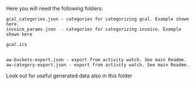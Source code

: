 Here you will need the following folders:

```
gcal_categories.json - categories for categorizing gcal. Example shown here.
invoice_params.json  - categories for categorizing invoice. Example shown here

gcal.ics


aw-buckets-export.json - export from activity watch. See main Readme.
aw-category-export.json - export from activity watch. See main Readme.

```

Look out for useful generated data also in this folder
